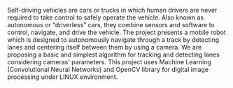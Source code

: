 Self-driving vehicles are cars or trucks in which human drivers are never required to take
control to safely operate the vehicle. Also known as autonomous or “driverless” cars,
they combine sensors and software to control, navigate, and drive the vehicle. 
The project presents a mobile robot which is designed to autonomously navigate through a track by
detecting lanes and centering itself between them by using a camera. We are proposing a
basic and simplest algorithm for tracking and detecting lanes considering cameras'
parameters. This project uses Machine Learning (Convolutional Neural Networks) and
OpenCV library for digital image processing under LINUX environment.

